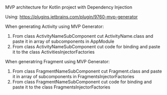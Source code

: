 MVP architecture for Kotlin project with Dependency Injection

Using: https://plugins.jetbrains.com/plugin/9760-mvp-generator 

When generating Activity using MVP Generator:
1. From class ActivityNameSubComponent cut ActivityName.class and paste it in array of subcomponents in AppModule
2. From class ActivityNameSubComponent cut code for binding and paste it to the class ActivitiesInjectorFactories

When generatring Fragment using MVP Generator:
1. From class FragmentNameSubComponent cut Fragment.class and paste it in array of subcomponents in FragmentsInjectorFactories
2. From class FragmentNameSubComponent cut code for binding and paste it to the class FragmentsInjectorFactories